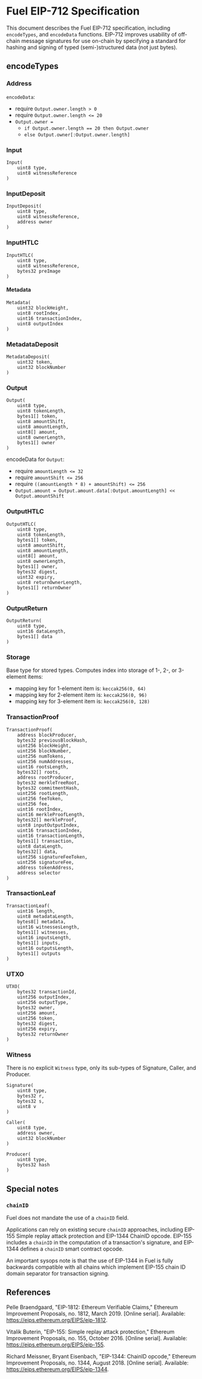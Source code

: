 # Fuel EIP-712 Specification

This document describes the Fuel EIP-712 specification, including `encodeTypes`, and `encodeData` functions.
EIP-712 improves usability of off-chain message signatures for use on-chain by specifying a standard for hashing and signing of typed (semi-)structured data (not just bytes).

## encodeTypes

### Address

`encodeData`:

* require `Output.owner.length > 0`
* require `Output.owner.length <= 20`
* `Output.owner =`
  * `if Output.owner.length == 20 then Output.owner`
  * `else Output.owner[:Output.owner.length]`

### Input

```
Input(
    uint8 type,
    uint8 witnessReference
)
```

### InputDeposit

```
InputDeposit(
    uint8 type,
    uint8 witnessReference,
    address owner
)
```

### InputHTLC

```
InputHTLC(
    uint8 type,
    uint8 witnessReference,
    bytes32 preImage
)
```

#### Metadata

```
Metadata(
    uint32 blockHeight,
    uint8 rootIndex,
    uint16 transactionIndex,
    uint8 outputIndex
)
```

### MetadataDeposit

```
MetadataDeposit(
    uint32 token,
    uint32 blockNumber
)
```

### Output

```
Output(
    uint8 type,
    uint8 tokenLength,
    bytes1[] token,
    uint8 amountShift,
    uint8 amountLength,
    uint8[] amount,
    uint8 ownerLength,
    bytes1[] owner
)
```

encodeData for `Output`:

* require `amountLength <= 32`
* require `amountShift <= 256`
* require `((amountLength * 8) + amountShift) <= 256`
* `Output.amount = Output.amount.data[:Output.amountLength] << Output.amountShift`

### OutputHTLC

```
OutputHTLC(
    uint8 type,
    uint8 tokenLength,
    bytes1[] token,
    uint8 amountShift,
    uint8 amountLength,
    uint8[] amount,
    uint8 ownerLength,
    bytes1[] owner,
    bytes32 digest,
    uint32 expiry,
    uint8 returnOwnerLength,
    bytes1[] returnOwner
)
```

### OutputReturn

```
OutputReturn(
    uint8 type,
    uint16 dataLength,
    bytes1[] data
)
```

### Storage

Base type for stored types. Computes index into storage of 1-, 2-, or 3-element items:

* mapping key for 1-element item is: `keccak256(0, 64)`
* mapping key for 2-element item is: `keccak256(0, 96)`
* mapping key for 3-element item is: `keccak256(0, 128)`

### TransactionProof

```
TransactionProof(
    address blockProducer,
    bytes32 previousBlockHash,
    uint256 blockHeight,
    uint256 blockNumber,
    uint256 numTokens,
    uint256 numAddresses,
    uint16 rootsLength,
    bytes32[] roots,
    address rootProducer,
    bytes32 merkleTreeRoot,
    bytes32 commitmentHash,
    uint256 rootLength,
    uint256 feeToken,
    uint256 fee,
    uint16 rootIndex,
    uint16 merkleProofLength,
    bytes32[] merkleProof,
    uint8 inputOutputIndex,
    uint16 transactionIndex,
    uint16 transactionLength,
    bytes1[] transaction,
    uint8 dataLength,
    bytes32[] data,
    uint256 signatureFeeToken,
    uint256 signatureFee,
    address tokenAddress,
    address selector
)
```

### TransactionLeaf

```
TransactionLeaf(
    uint16 length,
    uint8 metadataLength,
    bytes8[] metadata,
    uint16 witnessesLength,
    bytes1[] witnesses,
    uint16 inputsLength,
    bytes1[] inputs,
    uint16 outputsLength,
    bytes1[] outputs
)
```

### UTXO

```
UTXO(
    bytes32 transactionId,
    uint256 outputIndex,
    uint256 outputType,
    bytes32 owner,
    uint256 amount,
    uint256 token,
    bytes32 digest,
    uint256 expiry,
    bytes32 returnOwner
)
```

### Witness

There is no explicit `Witness` type, only its sub-types of Signature, Caller, and  Producer.

```
Signature(
    uint8 type,
    bytes32 r,
    bytes32 s,
    uint8 v
)
```

```
Caller(
    uint8 type,
    address owner,
    uint32 blockNumber
)
```

```
Producer(
    uint8 type,
    bytes32 hash
)
```

## Special notes

### `chainID`

Fuel does not mandate the use of a `chainID` field.

Applications can rely on existing secure `chainID` approaches, including EIP-155 Simple replay attack protection and EIP-1344 ChainID opcode. EIP-155 includes a `chainID` in the computation of a transaction's signature, and EIP-1344 defines a `chainID` smart contract opcode. 
 
 An important sysops note is that the use of EIP-1344 in Fuel is fully backwards compatible with all chains which implement EIP-155 chain ID domain separator for transaction signing.  
 
## References

Pelle Braendgaard, "EIP-1812: Ethereum Verifiable Claims," Ethereum Improvement Proposals, no. 1812, March 2019. [Online serial]. Available: https://eips.ethereum.org/EIPS/eip-1812.
 
Vitalik Buterin, "EIP-155: Simple replay attack protection," Ethereum Improvement Proposals, no. 155, October 2016. [Online serial]. Available: https://eips.ethereum.org/EIPS/eip-155.
 
Richard Meissner, Bryant Eisenbach, "EIP-1344: ChainID opcode," Ethereum Improvement Proposals, no. 1344, August 2018. [Online serial]. Available: https://eips.ethereum.org/EIPS/eip-1344.
